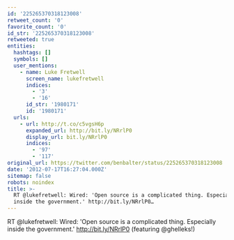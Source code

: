 ```yaml
---
id: '225265370318123008'
retweet_count: '0'
favorite_count: '0'
id_str: '225265370318123008'
retweeted: true
entities:
  hashtags: []
  symbols: []
  user_mentions:
    - name: Luke Fretwell
      screen_name: lukefretwell
      indices:
        - '3'
        - '16'
      id_str: '1980171'
      id: '1980171'
  urls:
    - url: http://t.co/c5vgsH6p
      expanded_url: http://bit.ly/NRrlP0
      display_url: bit.ly/NRrlP0
      indices:
        - '97'
        - '117'
original_url: https://twitter.com/benbalter/status/225265370318123008
date: '2012-07-17T16:27:04.000Z'
sitemap: false
robots: noindex
title: >-
  RT @lukefretwell: Wired: 'Open source is a complicated thing. Especially
  inside the government.' http://bit.ly/NRrlP0…
---
```


RT @lukefretwell: Wired: 'Open source is a complicated thing. Especially inside the government.' http://bit.ly/NRrlP0 (featuring @ghelleks!)